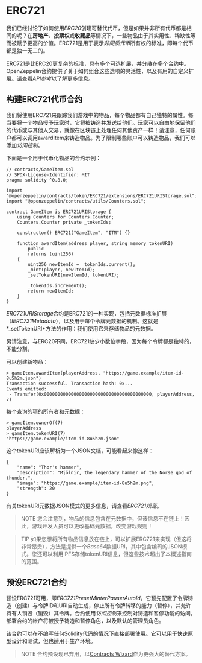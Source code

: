 # ERC721
我们已经讨论了如何使用*ERC20*创建可替代代币，但是如果并非所有代币都是相同的呢？在**房地产、投票权**或**收藏品**等情况下，一些物品由于其实用性、稀缺性等而被赋予更高的价值。ERC721是用于表示*非同质代币*所有权的标准，即每个代币都是独一无二的。

ERC721是比ERC20更复杂的标准，具有多个可选扩展，并分散在多个合约中。OpenZeppelin合约提供了关于如何组合这些选项的灵活性，以及有用的自定义扩展。请查看*API参考*以了解更多信息。

## 构建ERC721代币合约
我们将使用ERC721来跟踪我们游戏中的物品，每个物品都有自己独特的属性。每当要将一个物品授予玩家时，它将被铸造并发送给他们。玩家可以自由地保留他们的代币或与其他人交易，就像在区块链上处理任何其他资产一样！请注意，任何账户都可以调用awardItem来铸造物品。为了限制哪些账户可以铸造物品，我们可以添加*访问控制*。

下面是一个用于代币化物品的合约示例：
```
// contracts/GameItem.sol
// SPDX-License-Identifier: MIT
pragma solidity ^0.8.0;

import "@openzeppelin/contracts/token/ERC721/extensions/ERC721URIStorage.sol";
import "@openzeppelin/contracts/utils/Counters.sol";

contract GameItem is ERC721URIStorage {
    using Counters for Counters.Counter;
    Counters.Counter private _tokenIds;

    constructor() ERC721("GameItem", "ITM") {}

    function awardItem(address player, string memory tokenURI)
        public
        returns (uint256)
    {
        uint256 newItemId = _tokenIds.current();
        _mint(player, newItemId);
        _setTokenURI(newItemId, tokenURI);

        _tokenIds.increment();
        return newItemId;
    }
}
```

*ERC721URIStorage*合约是ERC721的一种实现，包括元数据标准扩展（*IERC721Metadata*），以及用于每个令牌元数据的机制。这就是*_setTokenURI*方法的作用：我们使用它来存储物品的元数据。

另请注意，与ERC20不同，ERC721缺少小数位字段，因为每个令牌都是独特的，不能分割。

可以创建新物品：
```
> gameItem.awardItem(playerAddress, "https://game.example/item-id-8u5h2m.json")
Transaction successful. Transaction hash: 0x...
Events emitted:
 - Transfer(0x0000000000000000000000000000000000000000, playerAddress, 7)
```
每个查询的项的所有者和元数据：
```
> gameItem.ownerOf(7)
playerAddress
> gameItem.tokenURI(7)
"https://game.example/item-id-8u5h2m.json"
```
这个tokenURI应该解析为一个JSON文档，可能看起来像这样：
```
{
    "name": "Thor's hammer",
    "description": "Mjölnir, the legendary hammer of the Norse god of thunder.",
    "image": "https://game.example/item-id-8u5h2m.png",
    "strength": 20
}
```
有关tokenURI元数据JSON模式的更多信息，请查看*ERC721规范*。

>NOTE
您会注意到，物品的信息包含在元数据中，但该信息不在链上！因此，游戏开发人员可以更改基础元数据，改变游戏规则！

>TIP
如果您想将所有物品信息放在链上，可以扩展ERC721来实现（但这将非常昂贵），方法是提供一个*Base64*数据URI，其中包含编码的JSON模式。您还可以利用IPFS存储tokenURI信息，但这些技术超出了本概述指南的范围。

## 预设ERC721合约
预设ERC721可用，即*ERC721PresetMinterPauserAutoId*。它预先配置了令牌铸造（创建）与令牌ID和URI自动生成，停止所有令牌转移的能力（暂停），并允许持有人销毁（销毁）其令牌。合约使用*访问控制*来控制对铸造和暂停功能的访问。部署合约的帐户将被授予铸造和暂停角色，以及默认的管理员角色。

该合约可以在不编写任何Solidity代码的情况下直接部署使用。它可以用于快速原型设计和测试，但也适用于生产环境。

>NOTE
合约预设现已弃用，以[Contracts Wizard](https://wizard.openzeppelin.com/)作为更强大的替代方案。

